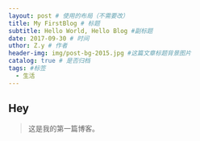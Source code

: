 ```yaml
--- 
layout: post # 使用的布局（不需要改） 
title: My FirstBlog # 标题
subtitle: Hello World, Hello Blog #副标题 
date: 2017-09-30 # 时间 
uthor: Z.y # 作者
header-img: img/post-bg-2015.jpg #这篇文章标题背景图片
catalog: true # 是否归档
tags: #标签 
  - 生活
---
```




## Hey 
>这是我的第一篇博客。

